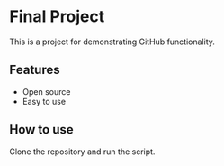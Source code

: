 # Final Project
This is a project for demonstrating GitHub functionality.

## Features
- Open source
- Easy to use

## How to use
Clone the repository and run the script.

